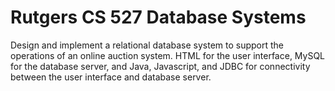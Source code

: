# Rutgers CS 527 Database Systems
Design and implement a relational database system to support the operations of an online auction system. HTML for the user interface, MySQL for the database server, and Java, Javascript, and JDBC for connectivity between the user interface and database server.
